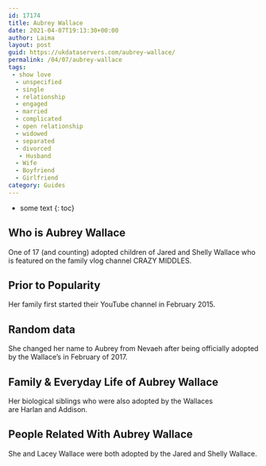 ```yaml
---
id: 17174
title: Aubrey Wallace
date: 2021-04-07T19:13:30+00:00
author: Laima
layout: post
guid: https://ukdataservers.com/aubrey-wallace/
permalink: /04/07/aubrey-wallace
tags:
 - show love
  - unspecified
  - single
  - relationship
  - engaged
  - married
  - complicated
  - open relationship
  - widowed
  - separated
  - divorced
   - Husband
  - Wife
  - Boyfriend
  - Girlfriend
category: Guides
---
```


* some text
{: toc}


## Who is Aubrey Wallace
                  
                  
                  
One of 17 (and counting) adopted children of Jared and Shelly Wallace who is featured on the family vlog channel CRAZY MIDDLES. 
                  
              
            
              
            
                
                
                
## Prior to Popularity
                  
                  
                  
Her family first started their YouTube channel in February 2015. 
                  
              
            
              
            
                
                
                
## Random data
                  
                  
                  
She changed her name to Aubrey from Nevaeh after being officially adopted by the Wallace&#8217;s in February of 2017.
                  
              
            
              
            
                
                
                
## Family & Everyday Life of Aubrey Wallace
                  
                  
                  
Her biological siblings who were also adopted by the Wallaces are Harlan and Addison. 
                  
              
            
              
            
                
                
                
## People Related With Aubrey Wallace
                  
                  
                  
She and Lacey Wallace were both adopted by the Jared and Shelly Wallace.
                  
              
            
              
            
                
              
            
              
              
            
            
              
            
          
          
          